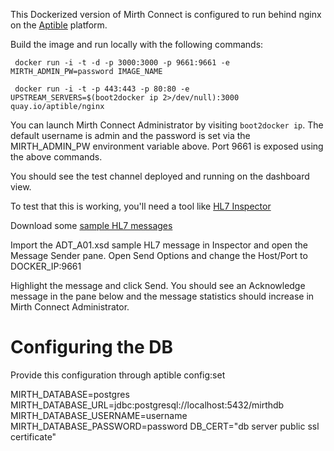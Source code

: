 This Dockerized version of Mirth Connect is configured to run behind nginx on the [Aptible](https://www.aptible.com/) platform.

Build the image and run locally with the following commands:

     docker run -i -t -d -p 3000:3000 -p 9661:9661 -e MIRTH_ADMIN_PW=password IMAGE_NAME

     docker run -i -t -p 443:443 -p 80:80 -e UPSTREAM_SERVERS=$(boot2docker ip 2>/dev/null):3000 quay.io/aptible/nginx

You can launch Mirth Connect Administrator by visiting `boot2docker ip`. The default username is admin and the password is set via the MIRTH\_ADMIN\_PW environment variable above. Port 9661 is exposed using the above commands.

You should see the test channel deployed and running on the dashboard view.

To test that this is working, you'll need a tool like [HL7 Inspector](http://sourceforge.net/projects/hl7inspector/)

Download some [sample HL7 messages](http://www.hl7.org/implement/standards/product_brief.cfm?product_id=228)

Import the ADT\_A01.xsd sample HL7 message in Inspector and open the Message Sender pane. Open Send Options and change the Host/Port to DOCKER_IP:9661

Highlight the message and click Send. You should see an Acknowledge message in the pane below and the message statistics should increase in Mirth Connect Administrator.


Configuring the DB
==================

Provide this configuration through aptible config:set

MIRTH_DATABASE=postgres
MIRTH_DATABASE_URL=jdbc:postgresql://localhost:5432/mirthdb
MIRTH_DATABASE_USERNAME=username
MIRTH_DATABASE_PASSWORD=password
DB_CERT="db server public ssl certificate"
